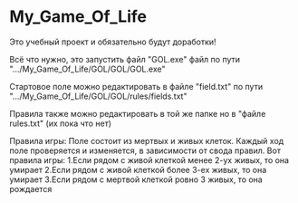 # My_Game_Of_Life

Это учебный проект и обязательно будут доработки!

Всё что нужно, это запустить файл "GOL.ехе" файл по пути ".../My_Game_Of_Life/GOL/GOL/GOL.exe"

Стартовое поле можно редактировать в файле "field.txt" по пути ".../My_Game_Of_Life/GOL/GOL/rules/fields.txt"

Правила также можно редактировать в той же папке но в "файле rules.txt" (их пока что нет)

Правила игры:
Поле состоит из мертвых и живых клеток.
Каждый ход поле проверяется и изменяется, в зависимости от свода правил.
Вот правила игры:
1.Если рядом с живой клеткой менее 2-ух живых, то она умирает
2.Если рядом с живой клеткой более 3-ех живых, то она умирает
3.Если рядом с мертвой клеткой ровно 3 живых, то она рождается
